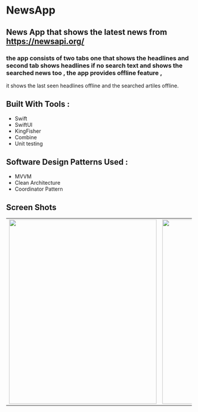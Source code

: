 # NewsApp


## News App that shows the latest news from https://newsapi.org/ 
### the app consists of two tabs one that shows the headlines and second tab shows headlines if no search text and shows the searched news too , the app provides offline feature , 
it shows the last seen headlines offline and the searched artiles offline.


## Built With Tools : 

- Swift 
- SwiftUI 
- KingFisher
- Combine 
- Unit testing

## Software Design Patterns Used : 
- MVVM
- Clean Architecture
- Coordinator Pattern

## Screen Shots 

<table>
 
 <tr>
 
<td><img src="https://user-images.githubusercontent.com/35314267/167251713-0e2c1f4b-5482-419f-82b5-f4936b3e1d73.png](https://github.com/tarekahmedb200/NewApp/assets/35314267/59671d26-ef0c-45b1-9533-16b067807d6d.png" width="400" height="500"  /> </td>

<td><img src="https://user-images.githubusercontent.com/35314267/167251716-21a54052-9e1a-41d7-9134-f8ccb229cc96.png](https://github.com/tarekahmedb200/NewApp/assets/35314267/f12fdd64-7a66-4bb9-8fe6-d7eea1444a01.png" width="400" height="500"  /> </td>

<td><img src="https://user-images.githubusercontent.com/35314267/167251723-dc03b8a6-8a50-4765-9457-675e87d62393.png](https://github.com/tarekahmedb200/NewApp/assets/35314267/e6f0d29f-e493-481b-90b9-1f66a32d1169.png" width="400" height="500"  /> </td>

<td><img src="https://user-images.githubusercontent.com/35314267/167251723-dc03b8a6-8a50-4765-9457-675e87d62393.png](https://github.com/tarekahmedb200/NewApp/assets/35314267/e6f0d29f-e493-481b-90b9-1f66a32d1169.png" width="400" height="500"  /> </td>

  </tr>
 
 
 </table>
